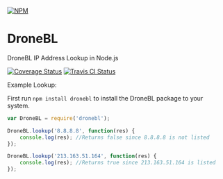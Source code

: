 [![NPM](https://nodei.co/npm/dronebl.png?downloads=true&downloadRank=true&stars=true)](https://nodei.co/npm/dronebl/)

# DroneBL
DroneBL IP Address Lookup in Node.js

[![Coverage Status](https://coveralls.io/repos/AlphaT3ch/DroneBL/badge.svg)](https://coveralls.io/r/AlphaT3ch/DroneBL)
[![Travis CI Status](https://travis-ci.org/AlphaT3ch/DroneBL.svg)](https://travis-ci.org/AlphaT3ch/DroneBL)

Example Lookup:

First run ```npm install dronebl``` to install the DroneBL package to your system.

```javascript
var DroneBL = require('dronebl');

DroneBL.lookup('8.8.8.8', function(res) {
	console.log(res); //Returns false since 8.8.8.8 is not listed
});

DroneBL.lookup('213.163.51.164', function(res) {
	console.log(res); //Returns true since 213.163.51.164 is listed
});
```